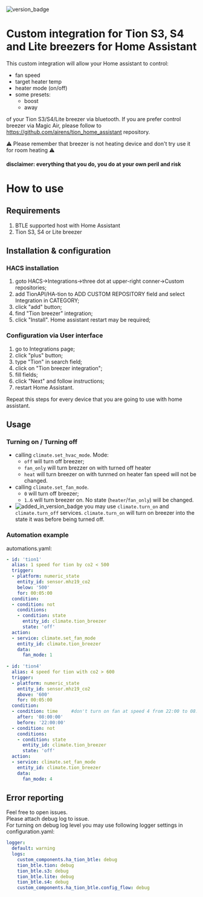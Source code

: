 ![version_badge](https://img.shields.io/badge/minimum%20HA%20version-2022.07-red)
# Custom integration for Tion S3, S4 and Lite breezers for Home Assistant
This custom integration will allow your Home assistant to control:
* fan speed
* target heater temp
* heater mode (on/off)
* some presets:
    * boost
    * away    

of your Tion S3/S4/Lite breezer via bluetooth. If you are prefer control breezer via Magic Air, please follow to https://github.com/airens/tion_home_assistant repository.

:warning: Please remember that breezer is not heating device and don't try use it for room heating :warning: 
#### disclaimer: everything that you do, you do at your own peril and risk

# How to use
## Requirements
  1. BTLE supported host with Home Assistant
  1. Tion S3, S4 or Lite breezer

## Installation & configuration
### HACS installation
  1. goto HACS->Integrations->three dot at upper-right conner->Custom repositories;
  1. add TionAPI/HA-tion to ADD CUSTOM REPOSITORY field and select Integration in CATEGORY; 
  1. click "add" button;
  1. find "Tion breezer" integration;
  1. click "Install". Home assistant restart may be required;
  
### Configuration via User interface
  1. go to Integrations page;
  1. click "plus" button;
  1. type "Tion" in search field;
  1. click on "Tion breezer integration";
  1. fill fields;
  1. click "Next" and follow instructions;  
  1. restart Home Assistant.
  
  Repeat this steps for every device that you are going to use with home assistant.

## Usage 
### Turning on / Turning off
* calling `climate.set_hvac_mode`. Mode:
  * `off` will turn off breezer;
  * `fan_only` will turn brezzer on with turned off heater
  * `heat` will turn breezer on with tunrned on heater
  fan speed will not be changed.
* calling `climate.set_fan_mode`. 
  * `0` will turn off breezer;
  * `1`..`6` will turn breezer on.
  No state (`heater`/`fan_only`) will be changed.
* ![added_in_version_badge](https://img.shields.io/badge/Since-v2.1.3-red) you may use `climate.turn_on` and `climate.turn_off` services. `climate.turn_on` will turn on breezer into the state it was before being turned off.  

### Automation example
automations.yaml:
```yaml
- id: 'tion1'
  alias: 1 speed for tion by co2 < 500
  trigger:
  - platform: numeric_state
    entity_id: sensor.mhz19_co2
    below: '500'    
    for: 00:05:00    
  condition:
  - condition: not
    conditions:
    - condition: state
      entity_id: climate.tion_breezer
      state: 'off'
  action:
  - service: climate.set_fan_mode
    entity_id: climate.tion_breezer
    data:
      fan_mode: 1    
    
- id: 'tion4'
  alias: 4 speed for tion with co2 > 600
  trigger:
  - platform: numeric_state
    entity_id: sensor.mhz19_co2
    above: '600'    
    for: 00:05:00    
  condition:
  - condition: time     #don't turn on fan at speed 4 from 22:00 to 08:00 
    after: '08:00:00'
    before: '22:00:00'    
  - condition: not
    conditions:
    - condition: state
      entity_id: climate.tion_breezer
      state: 'off'
  action:
  - service: climate.set_fan_mode
    entity_id: climate.tion_breezer
    data:
      fan_mode: 4  
```
## Error reporting
Feel free to open issues.  
Please attach debug log to issue.  
For turning on debug  log level you may use following logger settings in configuration.yaml:
```yaml
logger:
  default: warning
  logs:
    custom_components.ha_tion_btle: debug
    tion_btle.tion: debug
    tion_btle.s3: debug    
    tion_btle.lite: debug
    tion_btle.s4: debug
    custom_components.ha_tion_btle.config_flow: debug
```
